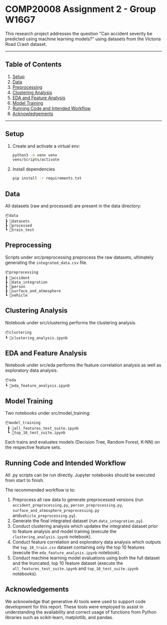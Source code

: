 # COMP20008 Assignment 2 - Group W16G7

This research project addresses the question "Can accident severity be predicted using machine learning models?" using datasets from the Victoria Road Crash dataset.

---

## Table of Contents

1. [Setup](#setup)  
2. [Data](#data)  
3. [Preprocessing](#preprocessing)  
4. [Clustering Analysis](#clustering-analysis)  
5. [EDA and Feature Analysis](#eda-and-feature-analysis)  
6. [Model Training](#model-training)  
7. [Running Code and Intended Workflow](#running-code-and-intended-workflow)
8. [Acknowledgements](#acknowledgements)
---

## Setup
1. Create and activate a virtual env:
   ```bash
   python3 -m venv venv
   venv/Scripts/activate  
2. Install dependencies
    ```bash 
    pip install -r requirements.txt
## Data
All datasets (raw and processed) are present in the data directory:
```
📦data
┣ 📂datasets
┣ 📂processed
┗ 📂train_test
```

## Preprocessing
Scripts under src/preprocessing preprocess the raw datasets, ultimately generating the `integrated_data.csv` file.
```
📦preprocessing
┣ 📂accident
┣ 📂data_integration
┣ 📂person
┣ 📂surface_and_atmosphere
┗ 📂vehicle
```

## Clustering Analysis
Notebook under src/clustering performs the clustering analysis.
```
📦clustering
┗ 📜clustering_analysis.ipynb
```

## EDA and Feature Analysis
Notebook under src/eda performs the feature correlation analysis as well as exploratory data analysis.
```
📦eda
┗ 📜eda_feature_analysis.ipynb
```

## Model Training
Two notebooks under src/model_training:
```
📦model_training
 ┣ 📜all_features_test_suite.ipynb
 ┗ 📜top_10_test_suite.ipynb
```
Each trains and evaluates models (Decision Tree, Random Forest, K-NN) on the respective feature sets.

## Running Code and Intended Workflow

All .py scripts can be run directly. Jupyter notebooks should be executed from start to finish.

The recommended workflow is to:

1. Preprocess all raw data to generate preprocessed versions (run `accident_preprocessing.py`, `person_preprocessing.py`, `surface_and_atmosphere_preprocessing.py` and`vehicle_preprocessing.py`).
2. Generate the final integrated dataset (run `data_integration.py`).  
3. Conduct clustering analysis which updates the integrated dataset prior to feature analysis and model training (execute the `clustering_analysis.ipynb` notebook).  
4. Conduct feature correlation and exploratory data analysis which outputs the `top_10_train.csv` dataset containing only the top 10 features (execute the `eda_feature_analysis.ipynb` notebook).  
5. Conduct machine learning model evaluations using both the full dataset and the truncated, top 10 feature dataset (execute the `all_features_test_suite.ipynb` and `top_10_test_suite.ipynb` notebooks).


## Acknowledgements

We acknowledge that generative AI tools were used to support code development for this report. These tools were employed to assist in understanding the availability and correct usage of functions from Python libraries such as scikit-learn, matplotlib, and pandas.

